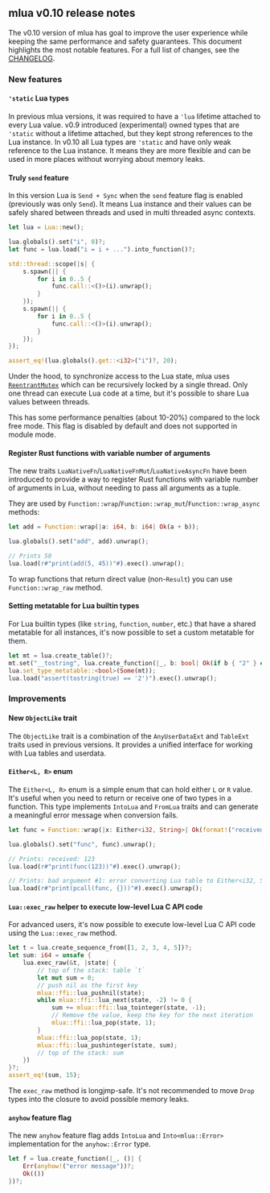 ## mlua v0.10 release notes

The v0.10 version of mlua has goal to improve the user experience while keeping the same performance and safety guarantees.
This document highlights the most notable features. For a full list of changes, see the [CHANGELOG].

[CHANGELOG]: https://github.com/khvzak/mlua/blob/main/CHANGELOG.md

### New features

#### `'static` Lua types

In previous mlua versions, it was required to have a `'lua` lifetime attached to every Lua value. v0.9 introduced (experimental) owned types that are `'static` without a lifetime attached, but they kept strong references to the Lua instance.
In v0.10 all Lua types are `'static` and have only weak reference to the Lua instance. It means they are more flexible and can be used in more places without worrying about memory leaks.

#### Truly `send` feature

In this version Lua is `Send + Sync` when the `send` feature flag is enabled (previously was only `Send`). It means Lua instance and their values can be safely shared between threads and used in multi threaded async contexts.

```rust
let lua = Lua::new();

lua.globals().set("i", 0)?;
let func = lua.load("i = i + ...").into_function()?;

std::thread::scope(|s| {
    s.spawn(|| {
        for i in 0..5 {
            func.call::<()>(i).unwrap();
        }
    });
    s.spawn(|| {
        for i in 0..5 {
            func.call::<()>(i).unwrap();
        }
    });
});

assert_eq!(lua.globals().get::<i32>("i")?, 20);
```

Under the hood, to synchronize access to the Lua state, mlua uses [`ReentrantMutex`] which can be recursively locked by a single thread. Only one thread can execute Lua code at a time, but it's possible to share Lua values between threads.

This has some performance penalties (about 10-20%) compared to the lock free mode. This flag is disabled by default and does not supported in module mode.

[`ReentrantMutex`]: https://docs.rs/parking_lot/latest/parking_lot/type.ReentrantMutex.html

#### Register Rust functions with variable number of arguments

The new traits `LuaNativeFn`/`LuaNativeFnMut`/`LuaNativeAsyncFn` have been introduced to provide a way to register Rust functions with variable number of arguments in Lua, without needing to pass all arguments as a tuple.

They are used by `Function::wrap`/`Function::wrap_mut`/`Function::wrap_async` methods:

```rust
let add = Function::wrap(|a: i64, b: i64| Ok(a + b));

lua.globals().set("add", add).unwrap();

// Prints 50
lua.load(r#"print(add(5, 45))"#).exec().unwrap();
```

To wrap functions that return direct value (non-`Result`) you can use `Function::wrap_raw` method.

#### Setting metatable for Lua builtin types

For Lua builtin types (like `string`, `function`, `number`, etc.) that have a shared metatable for all instances, it's now possible to set a custom metatable for them.

```rust
let mt = lua.create_table()?;
mt.set("__tostring", lua.create_function(|_, b: bool| Ok(if b { "2" } else { "0" }))?)?;
lua.set_type_metatable::<bool>(Some(mt));
lua.load("assert(tostring(true) == '2')").exec().unwrap();
```

### Improvements

#### New `ObjectLike` trait

The `ObjectLike` trait is a combination of the `AnyUserDataExt` and `TableExt` traits used in previous versions. It provides a unified interface for working with Lua tables and userdata.

#### `Either<L, R>` enum

The `Either<L, R>` enum is a simple enum that can hold either `L` or `R` value. It's useful when you need to return or receive one of two types in a function.
This type implements `IntoLua` and `FromLua` traits and can generate a meaningful error message when conversion fails.

```rust
let func = Function::wrap(|x: Either<i32, String>| Ok(format!("received: {x}")));

lua.globals().set("func", func).unwrap();

// Prints: received: 123
lua.load(r#"print(func(123))"#).exec().unwrap();

// Prints: bad argument #1: error converting Lua table to Either<i32, String>
lua.load(r#"print(pcall(func, {}))"#).exec().unwrap();
```

#### `Lua::exec_raw` helper to execute low-level Lua C API code

For advanced users, it's now possible to execute low-level Lua C API code using the `Lua::exec_raw` method.

```rust
let t = lua.create_sequence_from([1, 2, 3, 4, 5])?;
let sum: i64 = unsafe {
    lua.exec_raw(&t, |state| {
        // top of the stack: table `t`
        let mut sum = 0;
        // push nil as the first key
        mlua::ffi::lua_pushnil(state);
        while mlua::ffi::lua_next(state, -2) != 0 {
            sum += mlua::ffi::lua_tointeger(state, -1);
            // Remove the value, keep the key for the next iteration
            mlua::ffi::lua_pop(state, 1);
        }
        mlua::ffi::lua_pop(state, 1);
        mlua::ffi::lua_pushinteger(state, sum);
        // top of the stack: sum
    })
}?;
assert_eq!(sum, 15);
```

The `exec_raw` method is longjmp-safe. It's not recommended to move `Drop` types into the closure to avoid possible memory leaks.

#### `anyhow` feature flag

The new `anyhow` feature flag adds `IntoLua` and `Into<mlua::Error>` implementation for the `anyhow::Error` type.

```rust
let f = lua.create_function(|_, ()| {
    Err(anyhow!("error message"))?;
    Ok(())
})?;
```

